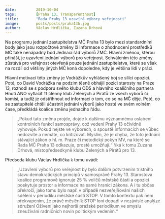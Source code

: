 ```yaml
---
date:         2019-10-04
tags:         [Praha 13, Transparentnost]
title:        "Rada Prahy 13 uzavírá výbory veřejnosti"
image: 	      posts/posts/praha13b.jpg
author:       Václav Hrdlička, Zuzana Drhová
---
```


Na programu jednání zastupitelstva MČ Praha 13 bylo mezi standardními body jako jsou rozpočtové změny či informace o zhodnocení prostředků MČ také nenápadný bod Jednací řád výborů ZMČ. Hlavní změnou, kterou přináší, je uzavření jednání výborů pro veřejnost. Schválením této změny zůstává pro veřejnost otevřená pouze jednání zastupitelstva, které se však na rozdíl od většiny jiných MČ koná dopoledne, kdy je většina lidí v práci.

Hlavní motivací této změny je Vodrážkův vyhlášený boj se sílící opozicí. Poté, co David Vodrážka na podzim těsně obhájil pozici starosty na Praze 13, rozhodl se s podporu svého klubu ODS a hlavního koaličního partnera Hnutí ANO vytlačit 11 členný klub Zelených a Pirátů ze všech výborů či komisí, a tudíž je odstřihnout od informací o tom, co se na MČ děje. Poté, co se zastupitelé chtěli účastnit jednání výborů jako hosté ve svém volném čase, předkládá koalice změnu jednacího řádu.

> „Pokud tato změna projde, dojde k dalšímu významnému oslabení kontrolních funkcí samosprávy, což vedení Prahy 13 očividně vyhovuje. Pokud nejste ve výborech, o spoustě informacích se vůbec nedozvíte a nemáte, co kritizovat. Myslím, že je chyba, že toto jednání stávající zákon o hl. m. Praze či metodický pokyn MV, na které se Rada MČ Praha 13 odkazuje, prostě umožňují.“ říká k tomu Zuzana Drhová, místopředsedkyně klubu Zelených a Pirátů pro 13.

Předseda klubu Václav Hrdlička k tomu uvádí: 

> „Uzavření výborů pro veřejnost by bylo dalším potvrzením tristního stavu demokratických principů v samosprávě Prahy 13. Starostova koalice programově ignoruje 25 % voličů městské části a opozici poskytuje prostor a informace na samé hranici zákona. A i tu občas překročí, jako tomu bylo např. v případě nezveřejňování našich sdělení v periodiku městské části STOP. V tomto kontextu pak není překvapením, že právě měsíčník STOP loni dopadl v nezávislé analýze sdružení Oživení jako nejhorší pražské periodikum ve smyslu zneužívání radničních novin politickým vedením.“
